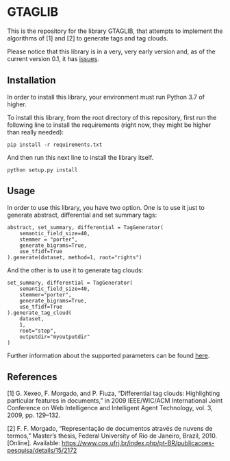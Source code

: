 # GTAGLIB

This is the repository for the library GTAGLIB, that attempts to implement the algorithms of [1] and [2] to generate tags and tag clouds.

Please notice that this library is in a very, very early version and, as of the current version 0.1, it has [issues](https://github.com/GuilhermeCaeiro/gtaglib/issues/1).

## Installation

In order to install this library, your environment must run Python 3.7 of higher.

To install this library, from the root directory of this repository, first run the following line to install the requirements (right now, they might be higher than really needed):

```
pip install -r requirements.txt
```

And then run this next line to install the library itself.

```
python setup.py install
```

## Usage

In order to use this library, you have two option. One is to use it just to generate abstract, differential and set summary tags:

```
abstract, set_summary, differential = TagGenerator(
    semantic_field_size=40, 
    stemmer = "porter", 
    generate_bigrams=True,
    use_tfidf=True
).generate(dataset, method=1, root="rights")
```

And the other is to use it to generate tag clouds:

```
set_summary, differential = TagGenerator(
    semantic_field_size=40, 
    stemmer="porter", 
    generate_bigrams=True,
    use_tfidf=True
).generate_tag_cloud(
    dataset, 
    1,
    root="step", 
    outputdir="myoutputdir"
)
```

Further information about the supported parameters can be found [here](https://github.com/GuilhermeCaeiro/gtaglib/wiki/Documentation).

## References

[1] G. Xexeo, F. Morgado, and P. Fiuza, “Differential tag clouds: Highlighting particular features in documents,” in 2009 IEEE/WIC/ACM International Joint Conference on Web Intelligence and Intelligent Agent Technology, vol. 3, 2009, pp. 129–132.

[2] F. F. Morgado, “Representação de documentos através de nuvens de termos,” Master’s thesis, Federal University of Rio de Janeiro, Brazil, 2010. [Online]. Available: https://www.cos.ufrj.br/index.php/pt-BR/publicacoes-pesquisa/details/15/2172
